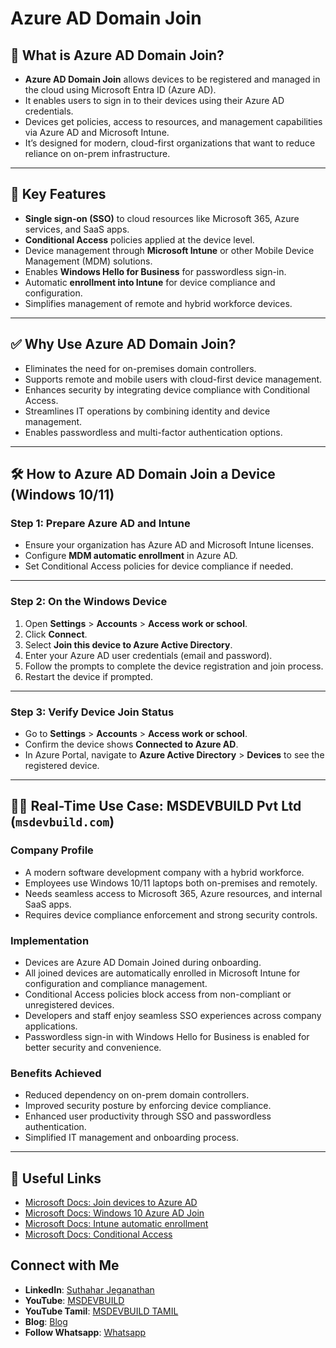 # Azure AD Domain Join

## 📌 What is Azure AD Domain Join?

- **Azure AD Domain Join** allows devices to be registered and managed in the cloud using Microsoft Entra ID (Azure AD).
- It enables users to sign in to their devices using their Azure AD credentials.
- Devices get policies, access to resources, and management capabilities via Azure AD and Microsoft Intune.
- It’s designed for modern, cloud-first organizations that want to reduce reliance on on-prem infrastructure.

---

## 🔑 Key Features

- **Single sign-on (SSO)** to cloud resources like Microsoft 365, Azure services, and SaaS apps.
- **Conditional Access** policies applied at the device level.
- Device management through **Microsoft Intune** or other Mobile Device Management (MDM) solutions.
- Enables **Windows Hello for Business** for passwordless sign-in.
- Automatic **enrollment into Intune** for device compliance and configuration.
- Simplifies management of remote and hybrid workforce devices.

---

## ✅ Why Use Azure AD Domain Join?

- Eliminates the need for on-premises domain controllers.
- Supports remote and mobile users with cloud-first device management.
- Enhances security by integrating device compliance with Conditional Access.
- Streamlines IT operations by combining identity and device management.
- Enables passwordless and multi-factor authentication options.

---

## 🛠️ How to Azure AD Domain Join a Device (Windows 10/11)

### Step 1: Prepare Azure AD and Intune

- Ensure your organization has Azure AD and Microsoft Intune licenses.
- Configure **MDM automatic enrollment** in Azure AD.
- Set Conditional Access policies for device compliance if needed.

---

### Step 2: On the Windows Device

1. Open **Settings** > **Accounts** > **Access work or school**.
2. Click **Connect**.
3. Select **Join this device to Azure Active Directory**.
4. Enter your Azure AD user credentials (email and password).
5. Follow the prompts to complete the device registration and join process.
6. Restart the device if prompted.

---

### Step 3: Verify Device Join Status

- Go to **Settings** > **Accounts** > **Access work or school**.
- Confirm the device shows **Connected to <Your Organization> Azure AD**.
- In Azure Portal, navigate to **Azure Active Directory** > **Devices** to see the registered device.

---

## 🧑‍💼 Real-Time Use Case: MSDEVBUILD Pvt Ltd (`msdevbuild.com`)

### Company Profile

- A modern software development company with a hybrid workforce.
- Employees use Windows 10/11 laptops both on-premises and remotely.
- Needs seamless access to Microsoft 365, Azure resources, and internal SaaS apps.
- Requires device compliance enforcement and strong security controls.

### Implementation

- Devices are Azure AD Domain Joined during onboarding.
- All joined devices are automatically enrolled in Microsoft Intune for configuration and compliance management.
- Conditional Access policies block access from non-compliant or unregistered devices.
- Developers and staff enjoy seamless SSO experiences across company applications.
- Passwordless sign-in with Windows Hello for Business is enabled for better security and convenience.

### Benefits Achieved

- Reduced dependency on on-prem domain controllers.
- Improved security posture by enforcing device compliance.
- Enhanced user productivity through SSO and passwordless authentication.
- Simplified IT management and onboarding process.

---

## 🔗 Useful Links

- [Microsoft Docs: Join devices to Azure AD](https://learn.microsoft.com/en-us/azure/active-directory/devices/azuread-join-plan)
- [Microsoft Docs: Windows 10 Azure AD Join](https://learn.microsoft.com/en-us/windows/deployment/windows-10-azure-ad-join)
- [Microsoft Docs: Intune automatic enrollment](https://learn.microsoft.com/en-us/mem/intune/enrollment/device-enrollment)
- [Microsoft Docs: Conditional Access](https://learn.microsoft.com/en-us/azure/active-directory/conditional-access/overview)

 ## Connect with Me
- **LinkedIn**: [Suthahar Jeganathan](https://www.linkedin.com/in/jssuthahar/)
- **YouTube**: [MSDEVBUILD](https://www.youtube.com/@MSDEVBUILD)
- **YouTube Tamil**: [MSDEVBUILD TAMIL](https://www.youtube.com/@MSDEVBUILDTamil)
- **Blog**: [Blog](https://www.msdevbuild.com/)
- **Follow Whatsapp**: [Whatsapp](https://www.whatsapp.com/channel/0029Va5j2rHEFeXcTlUhQB0J)
